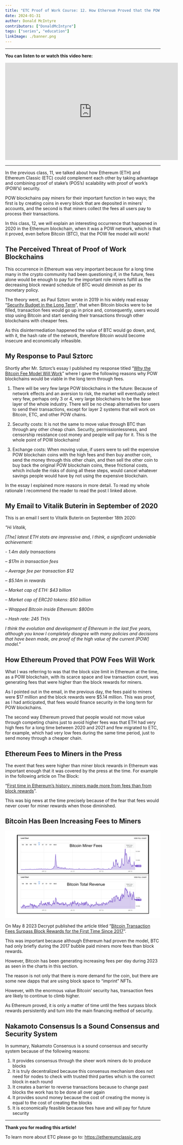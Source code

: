 ```yaml
---
title: "ETC Proof of Work Course: 12. How Ethereum Proved that the POW Fee Model Will Work"
date: 2024-01-31
author: Donald McIntyre
contributors: ["DonaldMcIntyre"]
tags: ["series", "education"]
linkImage: ./banner.png
---
```


---
**You can listen to or watch this video here:**

<iframe width="560" height="315" src="https://www.youtube.com/embed/XdORWyiTKhs?si=azLA-atOpaYUbt3M" title="YouTube video player" frameborder="0" allow="accelerometer; autoplay; clipboard-write; encrypted-media; gyroscope; picture-in-picture; web-share" allowfullscreen></iframe>

---

In the previous class, 11, we talked about how Ethereum (ETH) and Ethereum Classic (ETC) could complement each other by taking advantage and combining proof of stake’s (POS’s) scalability with proof of work’s (POW’s) security.

POW blockchains pay miners for their important function in two ways; the first is by creating coins in every block that are deposited in miners’ accounts, and the second is that miners collect the fees all users pay to process their transactions.

In this class, 12, we will explain an interesting occurrence that happened in 2020 in the Ethereum blockchain, when it was a POW network, which is that it proved, even before Bitcoin (BTC), that the POW fee model will work!

## The Perceived Threat of Proof of Work Blockchains

This occurrence in Ethereum was very important because for a long time many in the crypto community had been questioning if, in the future, fees alone would be enough to pay for the important role miners fulfill as the decreasing block reward schedule of BTC would diminish as per its monetary policy.

The theory went, as Paul Sztorc wrote in 2019 in his widely read essay “[Security Budget in the Long Term](http://www.truthcoin.info/blog/security-budget/)”, that when Bitcoin blocks were to be filled, transaction fees would go up in price and, consequently, users would stop using Bitcoin and start sending their transactions through other blockchains with cheaper fees.

As this disintermediation happened the value of BTC would go down, and, with it, the hash rate of the network, therefore Bitcoin would become insecure and economically infeasible.

## My Response to Paul Sztorc

Shortly after Mr. Sztorc’s essay I published my response titled “[Why the Bitcoin Fee Model Will Work](https://etherplan.com/2019/05/17/why-the-bitcoin-fee-model-will-work/7587/)” where I gave the following reasons why POW blockchains would be viable in the long term through fees.

1. There will be very few large POW blockchains in the future: Because of network effects and an aversion to risk, the market will eventually select very few, perhaps only 3 or 4, very large blockchains to be the base layer of the whole industry. There will be no cheap alternatives for users to send their transactions, except for layer 2 systems that will work on Bitcoin, ETC, and other POW chains.

2. Security costs: It is not the same to move value through BTC than through any other cheap chain. Security, permissionlessness, and censorship resistance cost money and people will pay for it. This is the whole point of POW blockchains!

3. Exchange costs: When moving value, if users were to sell the expensive POW blockchain coins with the high fees and then buy another coin, send the money through this other chain, and then sell the other coin to buy back the original POW blockchain coins, these frictional costs, which include the risks of doing all these steps, would cancel whatever savings people would have by not using the expensive blockchain.

In the essay I explained more reasons in more detail. To read my whole rationale I recommend the reader to read the post I linked above.

## My Email to Vitalik Buterin in September of 2020

This is an email I sent to Vitalik Buterin on September 18th 2020: 

*"Hi Vitalik,*

*[The] latest ETH stats are impressive and, I think, a significant undeniable achievement:*

*- 1.4m daily transactions*

*– $17m in transaction fees*

*– Average fee per transaction $12*

*– $5.14m in rewards*

*– Market cap of ETH: $43 billion*

*– Market cap of ERC20 tokens: $50 billion*

*– Wrapped Bitcoin inside Ethereum: $800m*

*– Hash rate: 245 TH/s*

*I think the evolution and development of Ethereum in the last five years, although you know I completely disagree with many policies and decisions that have been made, are proof of the high value of the current [POW] model."*

## How Ethereum Proved that POW Fees Will Work

What I was referring to was that the block size limit in Ethereum at the time, as a POW blockchain, with its scarce space and low transaction count, was generating fees that were higher than the block rewards for miners. 

As I pointed out in the email, in the previous day, the fees paid to miners were $17 million and the block rewards were $5.14 million. This was proof, as I had anticipated, that fees would finance security in the long term for POW blockchains.

The second way Ethereum proved that people would not move value through competing chains just to avoid higher fees was that ETH had very high fees for a long time between 2020 and 2021 and few migrated to ETC, for example, which had very low fees during the same time period, just to send money through a cheaper chain.

## Ethereum Fees to Miners in the Press

The event that fees were higher than miner block rewards in Ethereum was important enough that it was covered by the press at the time. For example in the following article on The Block:

“[First time in Ethereum’s history, miners made more from fees than from block rewards](https://finance.yahoo.com/news/first-time-ethereum-history-miners-125143799.html)”.

This was big news at the time precisely because of the fear that fees would never cover for miner rewards when those diminished. 

## Bitcoin Has Been Increasing Fees to Miners

![](1.png)

On May 8 2023 Decrypt published the article titled  “[Bitcoin Transaction Fees Surpass Block Rewards for the First Time Since 2017](https://decrypt.co/139345/bitcoin-transaction-fees-surpass-block-rewards)”. 

This was important because although Ethereum had proven the model, BTC had only briefly during the 2017 bubble paid miners more fees than block rewards.

However, Bitcoin has been generating increasing fees per day during 2023 as seen in the charts in this section.

The reason is not only that there is more demand for the coin, but there are some new dapps that are using block space to “imprint” NFTs. 

However, with the enormous value Bitcoin’ security has, transaction fees are likely to continue to climb higher.

As Ethereum proved, it is only a matter of time until the fees surpass block rewards persistently and turn into the main financing method of security. 

## Nakamoto Consensus Is a Sound Consensus and Security System

In summary, Nakamoto Consensus is a sound consensus and security system because of the following reasons: 

1. It provides consensus through the sheer work miners do to produce blocks
2. It is truly decentralized because this consensus mechanism does not need for nodes to check with trusted third parties which is the correct block in each round
3. It creates a barrier to reverse transactions because to change past blocks the work has to be done all over again  
4. It provides sound money because the cost of creating the money is equal to the cost of creating the blocks
5. It is economically feasible because fees have and will pay for future security

---

**Thank you for reading this article!**

To learn more about ETC please go to: https://ethereumclassic.org
